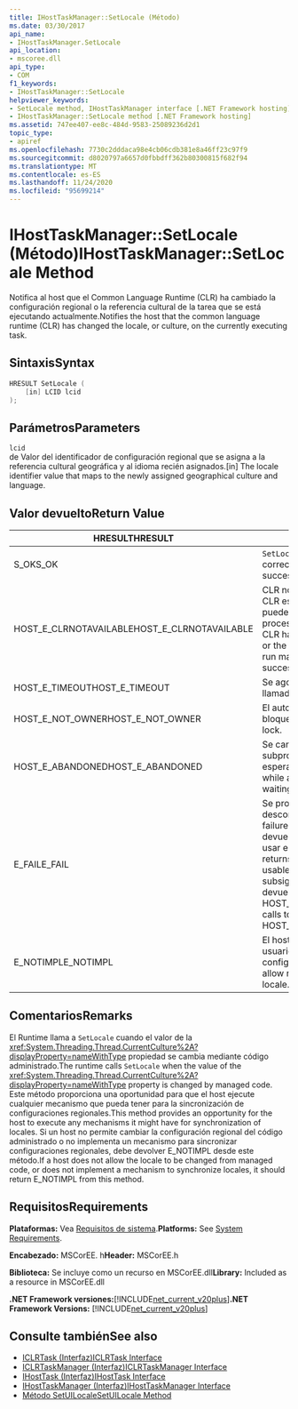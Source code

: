 ```yaml
---
title: IHostTaskManager::SetLocale (Método)
ms.date: 03/30/2017
api_name:
- IHostTaskManager.SetLocale
api_location:
- mscoree.dll
api_type:
- COM
f1_keywords:
- IHostTaskManager::SetLocale
helpviewer_keywords:
- SetLocale method, IHostTaskManager interface [.NET Framework hosting]
- IHostTaskManager::SetLocale method [.NET Framework hosting]
ms.assetid: 747ee407-ee8c-484d-9583-25089236d2d1
topic_type:
- apiref
ms.openlocfilehash: 7730c2dddaca98e4cb06cdb381e8a46ff23c97f9
ms.sourcegitcommit: d8020797a6657d0fbbdff362b80300815f682f94
ms.translationtype: MT
ms.contentlocale: es-ES
ms.lasthandoff: 11/24/2020
ms.locfileid: "95699214"
---
```

# <a name="ihosttaskmanagersetlocale-method"></a><span data-ttu-id="733c1-102">IHostTaskManager::SetLocale (Método)</span><span class="sxs-lookup"><span data-stu-id="733c1-102">IHostTaskManager::SetLocale Method</span></span>

<span data-ttu-id="733c1-103">Notifica al host que el Common Language Runtime (CLR) ha cambiado la configuración regional o la referencia cultural de la tarea que se está ejecutando actualmente.</span><span class="sxs-lookup"><span data-stu-id="733c1-103">Notifies the host that the common language runtime (CLR) has changed the locale, or culture, on the currently executing task.</span></span>  
  
## <a name="syntax"></a><span data-ttu-id="733c1-104">Sintaxis</span><span class="sxs-lookup"><span data-stu-id="733c1-104">Syntax</span></span>  
  
```cpp  
HRESULT SetLocale (  
    [in] LCID lcid  
);  
```  
  
## <a name="parameters"></a><span data-ttu-id="733c1-105">Parámetros</span><span class="sxs-lookup"><span data-stu-id="733c1-105">Parameters</span></span>  

 `lcid`  
 <span data-ttu-id="733c1-106">de Valor del identificador de configuración regional que se asigna a la referencia cultural geográfica y al idioma recién asignados.</span><span class="sxs-lookup"><span data-stu-id="733c1-106">[in] The locale identifier value that maps to the newly assigned geographical culture and language.</span></span>  
  
## <a name="return-value"></a><span data-ttu-id="733c1-107">Valor devuelto</span><span class="sxs-lookup"><span data-stu-id="733c1-107">Return Value</span></span>  
  
|<span data-ttu-id="733c1-108">HRESULT</span><span class="sxs-lookup"><span data-stu-id="733c1-108">HRESULT</span></span>|<span data-ttu-id="733c1-109">Descripción</span><span class="sxs-lookup"><span data-stu-id="733c1-109">Description</span></span>|  
|-------------|-----------------|  
|<span data-ttu-id="733c1-110">S_OK</span><span class="sxs-lookup"><span data-stu-id="733c1-110">S_OK</span></span>|<span data-ttu-id="733c1-111">`SetLocale` se devolvió correctamente.</span><span class="sxs-lookup"><span data-stu-id="733c1-111">`SetLocale` returned successfully.</span></span>|  
|<span data-ttu-id="733c1-112">HOST_E_CLRNOTAVAILABLE</span><span class="sxs-lookup"><span data-stu-id="733c1-112">HOST_E_CLRNOTAVAILABLE</span></span>|<span data-ttu-id="733c1-113">CLR no se ha cargado en un proceso o CLR está en un estado en el que no puede ejecutar código administrado ni procesar la llamada correctamente.</span><span class="sxs-lookup"><span data-stu-id="733c1-113">The CLR has not been loaded into a process, or the CLR is in a state in which it cannot run managed code or process the call successfully.</span></span>|  
|<span data-ttu-id="733c1-114">HOST_E_TIMEOUT</span><span class="sxs-lookup"><span data-stu-id="733c1-114">HOST_E_TIMEOUT</span></span>|<span data-ttu-id="733c1-115">Se agotó el tiempo de espera de la llamada.</span><span class="sxs-lookup"><span data-stu-id="733c1-115">The call timed out.</span></span>|  
|<span data-ttu-id="733c1-116">HOST_E_NOT_OWNER</span><span class="sxs-lookup"><span data-stu-id="733c1-116">HOST_E_NOT_OWNER</span></span>|<span data-ttu-id="733c1-117">El autor de la llamada no posee el bloqueo.</span><span class="sxs-lookup"><span data-stu-id="733c1-117">The caller does not own the lock.</span></span>|  
|<span data-ttu-id="733c1-118">HOST_E_ABANDONED</span><span class="sxs-lookup"><span data-stu-id="733c1-118">HOST_E_ABANDONED</span></span>|<span data-ttu-id="733c1-119">Se canceló un evento mientras un subproceso o fibra bloqueados estaba esperando en él.</span><span class="sxs-lookup"><span data-stu-id="733c1-119">An event was canceled while a blocked thread or fiber was waiting on it.</span></span>|  
|<span data-ttu-id="733c1-120">E_FAIL</span><span class="sxs-lookup"><span data-stu-id="733c1-120">E_FAIL</span></span>|<span data-ttu-id="733c1-121">Se produjo un error grave desconocido.</span><span class="sxs-lookup"><span data-stu-id="733c1-121">An unknown catastrophic failure occurred.</span></span> <span data-ttu-id="733c1-122">Cuando un método devuelve E_FAIL, CLR ya no se puede usar en el proceso.</span><span class="sxs-lookup"><span data-stu-id="733c1-122">When a method returns E_FAIL, the CLR is no longer usable within the process.</span></span> <span data-ttu-id="733c1-123">Las llamadas subsiguientes a métodos de hospedaje devuelven HOST_E_CLRNOTAVAILABLE.</span><span class="sxs-lookup"><span data-stu-id="733c1-123">Subsequent calls to hosting methods return HOST_E_CLRNOTAVAILABLE.</span></span>|  
|<span data-ttu-id="733c1-124">E_NOTIMPL</span><span class="sxs-lookup"><span data-stu-id="733c1-124">E_NOTIMPL</span></span>|<span data-ttu-id="733c1-125">El host no permite que el código de usuario administrado modifique la configuración regional.</span><span class="sxs-lookup"><span data-stu-id="733c1-125">The host does not allow managed user code to modify the locale.</span></span>|  
  
## <a name="remarks"></a><span data-ttu-id="733c1-126">Comentarios</span><span class="sxs-lookup"><span data-stu-id="733c1-126">Remarks</span></span>  

 <span data-ttu-id="733c1-127">El Runtime llama a `SetLocale` cuando el valor de la <xref:System.Threading.Thread.CurrentCulture%2A?displayProperty=nameWithType> propiedad se cambia mediante código administrado.</span><span class="sxs-lookup"><span data-stu-id="733c1-127">The runtime calls `SetLocale` when the value of the <xref:System.Threading.Thread.CurrentCulture%2A?displayProperty=nameWithType> property is changed by managed code.</span></span> <span data-ttu-id="733c1-128">Este método proporciona una oportunidad para que el host ejecute cualquier mecanismo que pueda tener para la sincronización de configuraciones regionales.</span><span class="sxs-lookup"><span data-stu-id="733c1-128">This method provides an opportunity for the host to execute any mechanisms it might have for synchronization of locales.</span></span> <span data-ttu-id="733c1-129">Si un host no permite cambiar la configuración regional del código administrado o no implementa un mecanismo para sincronizar configuraciones regionales, debe devolver E_NOTIMPL desde este método.</span><span class="sxs-lookup"><span data-stu-id="733c1-129">If a host does not allow the locale to be changed from managed code, or does not implement a mechanism to synchronize locales, it should return E_NOTIMPL from this method.</span></span>  
  
## <a name="requirements"></a><span data-ttu-id="733c1-130">Requisitos</span><span class="sxs-lookup"><span data-stu-id="733c1-130">Requirements</span></span>  

 <span data-ttu-id="733c1-131">**Plataformas:** Vea [Requisitos de sistema](../../get-started/system-requirements.md).</span><span class="sxs-lookup"><span data-stu-id="733c1-131">**Platforms:** See [System Requirements](../../get-started/system-requirements.md).</span></span>  
  
 <span data-ttu-id="733c1-132">**Encabezado:** MSCorEE. h</span><span class="sxs-lookup"><span data-stu-id="733c1-132">**Header:** MSCorEE.h</span></span>  
  
 <span data-ttu-id="733c1-133">**Biblioteca:** Se incluye como un recurso en MSCorEE.dll</span><span class="sxs-lookup"><span data-stu-id="733c1-133">**Library:** Included as a resource in MSCorEE.dll</span></span>  
  
 <span data-ttu-id="733c1-134">**.NET Framework versiones:**[!INCLUDE[net_current_v20plus](../../../../includes/net-current-v20plus-md.md)]</span><span class="sxs-lookup"><span data-stu-id="733c1-134">**.NET Framework Versions:** [!INCLUDE[net_current_v20plus](../../../../includes/net-current-v20plus-md.md)]</span></span>  
  
## <a name="see-also"></a><span data-ttu-id="733c1-135">Consulte también</span><span class="sxs-lookup"><span data-stu-id="733c1-135">See also</span></span>

- [<span data-ttu-id="733c1-136">ICLRTask (Interfaz)</span><span class="sxs-lookup"><span data-stu-id="733c1-136">ICLRTask Interface</span></span>](iclrtask-interface.md)
- [<span data-ttu-id="733c1-137">ICLRTaskManager (Interfaz)</span><span class="sxs-lookup"><span data-stu-id="733c1-137">ICLRTaskManager Interface</span></span>](iclrtaskmanager-interface.md)
- [<span data-ttu-id="733c1-138">IHostTask (Interfaz)</span><span class="sxs-lookup"><span data-stu-id="733c1-138">IHostTask Interface</span></span>](ihosttask-interface.md)
- [<span data-ttu-id="733c1-139">IHostTaskManager (Interfaz)</span><span class="sxs-lookup"><span data-stu-id="733c1-139">IHostTaskManager Interface</span></span>](ihosttaskmanager-interface.md)
- [<span data-ttu-id="733c1-140">Método SetUILocale</span><span class="sxs-lookup"><span data-stu-id="733c1-140">SetUILocale Method</span></span>](ihosttaskmanager-setuilocale-method.md)
